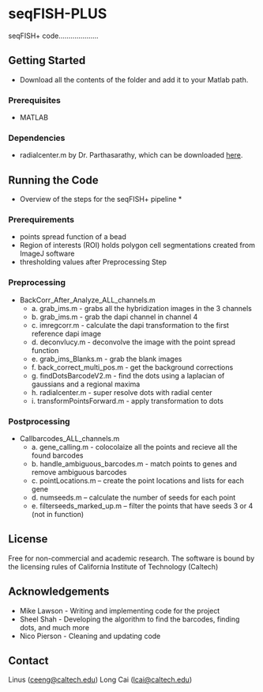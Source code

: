 # seqFISH-PLUS
seqFISH+ code....................

## Getting Started
* Download all the contents of the folder and add it to your Matlab path.

### Prerequisites
* MATLAB

### Dependencies
* radialcenter.m by Dr. Parthasarathy, which can be downloaded [here](https://media.nature.com/original/nature-assets/nmeth/journal/v9/n7/extref/nmeth.2071-S2.zip).

## Running the Code
* Overview of the steps for the seqFISH+ pipeline *
### Prerequirements
* points spread function of a bead
* Region of interests (ROI) holds polygon cell segmentations created from ImageJ software
* thresholding values after Preprocessing Step

### Preprocessing
* BackCorr_After_Analyze_ALL_channels.m
    * a. grab_ims.m - grabs all the hybridization images in the 3 channels
    * b. grab_ims.m - grab the dapi channel in channel 4 
    * c. imregcorr.m - calculate the dapi transformation to the first reference dapi image
    * d. deconvlucy.m - deconvolve the image with the point spread function
    * e. grab_ims_Blanks.m - grab the blank images
    * f. back_correct_multi_pos.m - get the background corrections
    * g. findDotsBarcodeV2.m - find the dots using a laplacian of gaussians and a regional maxima
    * h. radialcenter.m - super resolve dots with radial center
    * i. transformPointsForward.m - apply transformation to dots
### Postprocessing
* Callbarcodes_ALL_channels.m
    * a. gene_calling.m - colocolaize all the points and recieve all the found barcodes
    * b. handle_ambiguous_barcodes.m - match points to genes and remove ambiguous barcodes
    * c. pointLocations.m – create the point locations and lists for each gene
    * d. numseeds.m – calculate the number of seeds for each point
    * e. filterseeds_marked_up.m – filter the points that have seeds 3 or 4 (not in function)

## License
Free for non-commercial and academic research. The software is bound by the licensing rules of California Institute of Technology (Caltech)

## Acknowledgements
* Mike Lawson - Writing and implementing code for the project
* Sheel Shah - Developing the algorithm to find the barcodes, finding dots, and much more
* Nico Pierson - Cleaning and updating code

## Contact
Linus (ceeng@caltech.edu)
Long Cai (lcai@caltech.edu)




